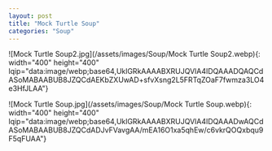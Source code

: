 ```yaml
---
layout: post
title: "Mock Turtle Soup"
categories: "Soup"
---
```

![Mock Turtle Soup2.jpg](/assets/images/Soup/Mock Turtle Soup2.webp){: width="400" height="400" lqip="data:image/webp;base64,UklGRkAAAABXRUJQVlA4IDQAAADQAQCdASoMABAABUB8JZQCdAEKbZXUwAD+sfvXsng2L5FRTqZOaF7fwmza3LO4e3HfJLAA"}

![Mock Turtle Soup.jpg](/assets/images/Soup/Mock Turtle Soup.webp){: width="400" height="400" lqip="data:image/webp;base64,UklGRkAAAABXRUJQVlA4IDQAAADwAQCdASoMABAABUB8JZQCdADJvFVavgAA/mEA16O1xa5qhEw/c6vkrQOQxbqu9F5qFUAA"}


